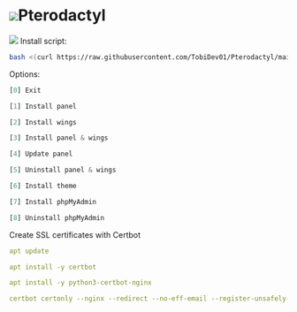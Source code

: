 # ![](https://cdn.discordapp.com/attachments/833023359817220169/1018069492770820146/Pterodactyl.png)Pterodactyl

![](https://cdn.discordapp.com/attachments/833023359817220169/1018084512112066651/Bash-.png) Install script:
```sh
bash <(curl https://raw.githubusercontent.com/TobiDev01/Pterodactyl/main/pterodactyl.sh)
```

Options:
```js
[0] Exit

[1] Install panel

[2] Install wings

[3] Install panel & wings

[4] Update panel

[5] Uninstall panel & wings

[6] Install theme

[7] Install phpMyAdmin

[8] Uninstall phpMyAdmin
```


Create SSL certificates with Certbot
```yml
apt update

apt install -y certbot

apt install -y python3-certbot-nginx

certbot certonly --nginx --redirect --no-eff-email --register-unsafely-without-email -d domain.com
```